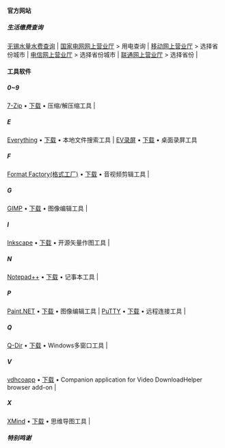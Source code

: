 #### 官方网站
##### 生活缴费查询

[无锡水量水费查询](http://221.6.103.134/) | [国家电网网上营业厅](http://www.95598.cn/person/as/index.shtml) > 用电查询 | [移动网上营业厅](http://www.10086.cn/index/bj/index_100_100.html) > 选择省份城市 | [电信网上营业厅](http://www.189.cn/) > 选择省份城市 | [联通网上营业厅](http://www.10010.com) > 选择省份 |

#### 工具软件
##### 0~9

[7-Zip](https://www.7-zip.org/) • [下载](https://www.7-zip.org/download.html) • 压缩/解压缩工具 | 

##### E

[Everything](https://www.voidtools.com) • [下载](https://www.voidtools.com/downloads/) • 本地文件搜索工具 | [EV录屏](https://www.ieway.cn/index.html) • [下载](https://www.ieway.cn/evcapture.html) • 桌面录屏工具

##### F

[Format Factory(格式工厂)](http://www.pcfreetime.com/) • [下载](http://www.pcfreetime.com/formatfactory/CN/index.html) • 音视频剪辑工具 | 

##### G

[GIMP](https://www.gimp.org/) • [下载](https://www.gimp.org/downloads/) • 图像编辑工具 | 

##### I

[Inkscape](https://inkscape.org/) • [下载](https://inkscape.org/en/release) • 开源矢量作图工具 | 

##### N

[Notepad++](https://notepad-plus-plus.org/) • [下载](https://notepad-plus-plus.org/downloads/) • 记事本工具 | 

##### P

[Paint.NET](https://www.getpaint.net/index.html) • [下载](https://www.getpaint.net/download.html) • 图像编辑工具 | [PuTTY](https://putty.org) • [下载](https://www.chiark.greenend.org.uk/~sgtatham/putty/latest.html) • 远程连接工具 | 

##### Q

[Q-Dir](http://q-dir.com/) • [下载](http://www.softwareok.com/?Download=Q-Dir) • Windows多窗口工具 | 

##### V

[vdhcoapp](https://github.com/mi-g/vdhcoapp) • [下载](https://github.com/mi-g/vdhcoapp/releases) • Companion application for Video DownloadHelper browser add-on | 

##### X

[XMind](https://www.xmind.cn/) • [下载](https://www.xmind.cn/download/) • 思维导图工具 | 



##### 特别鸣谢
